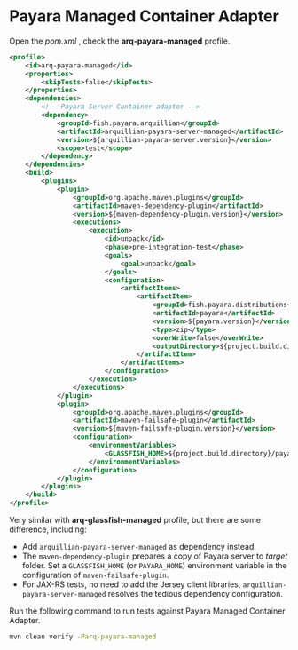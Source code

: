 # Payara Managed Container Adapter

Open the *pom.xml* , check the **arq-payara-managed** profile.

```xml
<profile>
    <id>arq-payara-managed</id>
    <properties>
        <skipTests>false</skipTests>
    </properties>
    <dependencies>
        <!-- Payara Server Container adaptor -->
        <dependency>
            <groupId>fish.payara.arquillian</groupId>
            <artifactId>arquillian-payara-server-managed</artifactId>
            <version>${arquillian-payara-server.version}</version>
            <scope>test</scope>
        </dependency>
    </dependencies>
    <build>
        <plugins>
            <plugin>
                <groupId>org.apache.maven.plugins</groupId>
                <artifactId>maven-dependency-plugin</artifactId>
                <version>${maven-dependency-plugin.version}</version>
                <executions>
                    <execution>
                        <id>unpack</id>
                        <phase>pre-integration-test</phase>
                        <goals>
                            <goal>unpack</goal>
                        </goals>
                        <configuration>
                            <artifactItems>
                                <artifactItem>
                                    <groupId>fish.payara.distributions</groupId>
                                    <artifactId>payara</artifactId>
                                    <version>${payara.version}</version>
                                    <type>zip</type>
                                    <overWrite>false</overWrite>
                                    <outputDirectory>${project.build.directory}</outputDirectory>
                                </artifactItem>
                            </artifactItems>
                        </configuration>
                    </execution>
                </executions>
            </plugin>
            <plugin>
                <groupId>org.apache.maven.plugins</groupId>
                <artifactId>maven-failsafe-plugin</artifactId>
                <version>${maven-failsafe-plugin.version}</version>
                <configuration>
                    <environmentVariables>
                        <GLASSFISH_HOME>${project.build.directory}/payara5</GLASSFISH_HOME>
                    </environmentVariables>
                </configuration>
            </plugin>
        </plugins>
    </build>
</profile>
```

Very similar with **arq-glassfish-managed** profile, but there are some difference,  including:

* Add `arquillian-payara-server-managed` as dependency instead.
* The `maven-dependency-plugin` prepares a copy of Payara server to *target* folder. Set a `GLASSFISH_HOME` (or  `PAYARA_HOME`) environment variable in the configuration of `maven-failsafe-plugin`.
* For JAX-RS tests, no need to add the Jersey client libraries, `arquillian-payara-server-managed` resolves the tedious dependency configuration.

Run the following command to run tests against Payara Managed Container Adapter.

```bash
mvn clean verify -Parq-payara-managed
```

